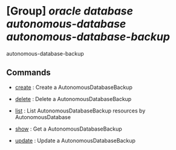 # [Group] _oracle database autonomous-database autonomous-database-backup_

autonomous-database-backup

## Commands

- [create](/Commands/oracle/database/autonomous-database/autonomous-database-backup/_create.md)
: Create a AutonomousDatabaseBackup

- [delete](/Commands/oracle/database/autonomous-database/autonomous-database-backup/_delete.md)
: Delete a AutonomousDatabaseBackup

- [list](/Commands/oracle/database/autonomous-database/autonomous-database-backup/_list.md)
: List AutonomousDatabaseBackup resources by AutonomousDatabase

- [show](/Commands/oracle/database/autonomous-database/autonomous-database-backup/_show.md)
: Get a AutonomousDatabaseBackup

- [update](/Commands/oracle/database/autonomous-database/autonomous-database-backup/_update.md)
: Update a AutonomousDatabaseBackup
